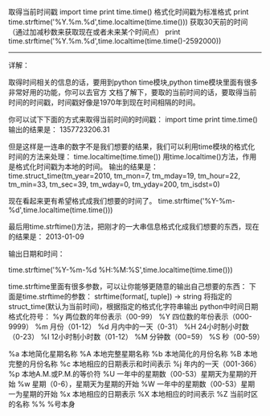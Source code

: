 
取得当前时间戳
import time
print time.time()
格式化时间戳为标准格式
print time.strftime('%Y.%m.%d',time.localtime(time.time()))
获取30天前的时间（通过加减秒数来获取现在或者未来某个时间点）
print time.strftime('%Y.%m.%d',time.localtime(time.time()-2592000))


--- 
详解：

取得时间相关的信息的话，要用到python time模块,python time模块里面有很多非常好用的功能，你可以去官方
文档了解下，要取的当前时间的话，要取得当前时间的时间戳，时间戳好像是1970年到现在时间相隔的时间。

你可以试下下面的方式来取得当前时间的时间戳：
import time
print time.time()
输出的结果是：
1357723206.31

但是这样是一连串的数字不是我们想要的结果，我们可以利用time模块的格式化时间的方法来处理：
time.localtime(time.time())
用time.localtime()方法，作用是格式化时间戳为本地的时间。
输出的结果是：
time.struct_time(tm_year=2010, tm_mon=7, tm_mday=19, tm_hour=22, tm_min=33, tm_sec=39, tm_wday=0, tm_yday=200, tm_isdst=0)

现在看起来更有希望格式成我们想要的时间了。
time.strftime('%Y-%m-%d',time.localtime(time.time()))

最后用time.strftime()方法，把刚才的一大串信息格式化成我们想要的东西，现在的结果是：
2013-01-09

输出日期和时间：

time.strftime('%Y-%m-%d %H:%M:%S',time.localtime(time.time()))

time.strftime里面有很多参数，可以让你能够更随意的输出自己想要的东西：
下面是time.strftime的参数：
strftime(format[, tuple]) -> string
将指定的struct_time(默认为当前时间)，根据指定的格式化字符串输出
python中时间日期格式化符号：
%y 两位数的年份表示（00-99）
%Y 四位数的年份表示（000-9999）
%m 月份（01-12）
%d 月内中的一天（0-31）
%H 24小时制小时数（0-23）
%I 12小时制小时数（01-12） 
%M 分钟数（00=59）
%S 秒（00-59）

%a 本地简化星期名称
%A 本地完整星期名称
%b 本地简化的月份名称
%B 本地完整的月份名称
%c 本地相应的日期表示和时间表示
%j 年内的一天（001-366）
%p 本地A.M.或P.M.的等价符
%U 一年中的星期数（00-53）星期天为星期的开始
%w 星期（0-6），星期天为星期的开始
%W 一年中的星期数（00-53）星期一为星期的开始
%x 本地相应的日期表示
%X 本地相应的时间表示
%Z 当前时区的名称
%% %号本身 